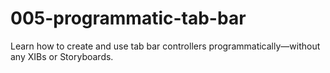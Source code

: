 # 005-programmatic-tab-bar
Learn how to create and use tab bar controllers programmatically—without any XIBs or Storyboards.
